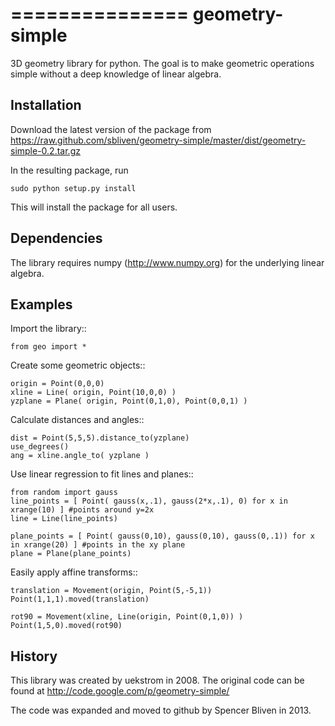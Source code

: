 ===============
geometry-simple
===============

3D geometry library for python. The goal is to make geometric operations simple
without a deep knowledge of linear algebra.


Installation
------------

Download the latest version of the package from
https://raw.github.com/sbliven/geometry-simple/master/dist/geometry-simple-0.2.tar.gz

In the resulting package, run

    sudo python setup.py install

This will install the package for all users.


Dependencies
------------

The library requires numpy (http://www.numpy.org) for the underlying linear
algebra.


Examples
--------

Import the library::

    from geo import *

Create some geometric objects::

    origin = Point(0,0,0)
    xline = Line( origin, Point(10,0,0) )
    yzplane = Plane( origin, Point(0,1,0), Point(0,0,1) )

Calculate distances and angles::

    dist = Point(5,5,5).distance_to(yzplane)
    use_degrees()
    ang = xline.angle_to( yzplane )

Use linear regression to fit lines and planes::

    from random import gauss
    line_points = [ Point( gauss(x,.1), gauss(2*x,.1), 0) for x in xrange(10) ] #points around y=2x
    line = Line(line_points)
    
    plane_points = [ Point( gauss(0,10), gauss(0,10), gauss(0,.1)) for x in xrange(20) ] #points in the xy plane
    plane = Plane(plane_points)
    
Easily apply affine transforms::

    translation = Movement(origin, Point(5,-5,1))
    Point(1,1,1).moved(translation)
    
    rot90 = Movement(xline, Line(origin, Point(0,1,0)) )
    Point(1,5,0).moved(rot90)


History
-------

This library was created by uekstrom in 2008. The original code can be found at
http://code.google.com/p/geometry-simple/

The code was expanded and moved to github by Spencer Bliven in 2013.

